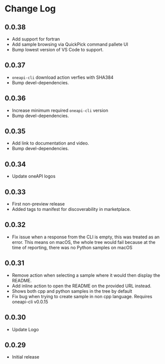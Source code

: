 # Change Log

## 0.0.38

- Add support for fortran
- Add sample browsing via QuickPick command pallete UI
- Bump lowest version of VS Code to support.

## 0.0.37

- `oneapi-cli` download action verfies with SHA384
- Bump devel-dependencies.

## 0.0.36

- Increase minimum required `oneapi-cli` version
- Bump devel-dependencies.

## 0.0.35

- Add link to documentation and video.
- Bump devel-dependencies.

## 0.0.34

- Update oneAPI logos

## 0.0.33

- First non-preview release
- Added tags to manifest for discoverability in marketplace.

## 0.0.32

- Fix issue when a response from the CLI is empty, this was treated as an error. This means on macOS, the whole tree would fail because at the time of reporting, there was no Python samples on macOS

##  0.0.31

- Remove action when selecting a sample where it would then display the README.
- Add inline action to open the README on the provided URL instead.
- Shows both cpp and python samples in the tree by default
- Fix bug when trying to create sample in non cpp language. Requires oneapi-cli v0.0.15

##  0.0.30

- Update Logo

##  0.0.29

- Initial release